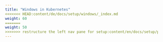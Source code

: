 ```yaml
---
title: "Windows in Kubernetes"
<<<<<<< HEAD:content/de/docs/setup/windows/_index.md
weight: 60
=======
weight: 50
>>>>>>> restructure the left nav pane for setup:content/en/docs/setup/production-environment/windows/_index.md
---
```

